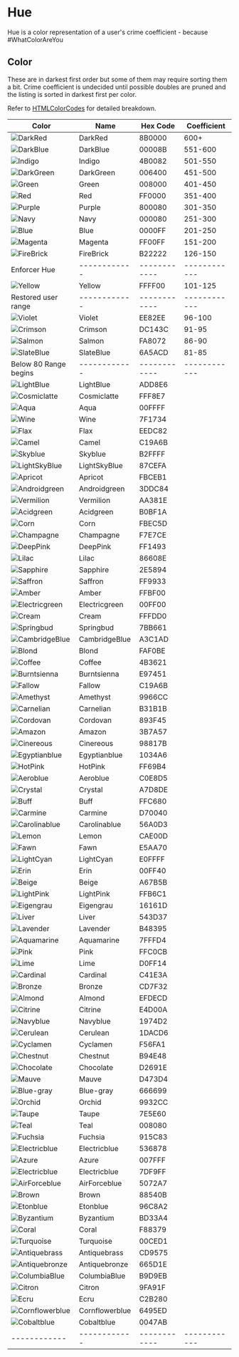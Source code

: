 # Hue

Hue is a color representation of a user's crime coefficient - because #WhatColorAreYou

## Color
These are in darkest first order but some of them may require sorting them a bit. 
Crime coefficient is undecided until possible doubles are pruned and the listing is sorted in darkest first per color. 


Refer to [HTMLColorCodes](https://htmlcolorcodes.com/color-names/) for detailed breakdown.

| Color  |  Name  |  Hex Code |  Coefficient | 
| ------------ |  ------------ |  ------------ |  ------------ | 
| ![DarkRed](https://img.shields.io/static/v1?label=&message=DarkRed&color=8B0000&style=for-the-badge)  |  DarkRed |  8B0000 |  600+ | 
| ![DarkBlue](https://img.shields.io/static/v1?label=&message=DarkBlue&color=00008B&style=for-the-badge)  |  DarkBlue |  00008B |  551-600 | 
| ![Indigo](https://img.shields.io/static/v1?label=&message=Indigo&color=4B0082&style=for-the-badge)  |  Indigo |  4B0082 |  501-550 | 
| ![DarkGreen](https://img.shields.io/static/v1?label=&message=DarkGreen&color=006400&style=for-the-badge)  |  DarkGreen |  006400 |  451-500 | 
| ![Green](https://img.shields.io/static/v1?label=&message=Green&color=008000&style=for-the-badge)  |  Green |  008000 |  401-450 | 
| ![Red](https://img.shields.io/static/v1?label=&message=Red&color=FF0000&style=for-the-badge)  |  Red |  FF0000 |  351-400 | 
| ![Purple](https://img.shields.io/static/v1?label=&message=Purple&color=800080&style=for-the-badge)  |  Purple |  800080 |  301-350 | 
| ![Navy](https://img.shields.io/static/v1?label=&message=Navy&color=000080&style=for-the-badge)  |  Navy |  000080 |  251-300 | 
| ![Blue](https://img.shields.io/static/v1?label=&message=Blue&color=0000FF&style=for-the-badge)  |  Blue |  0000FF |  201-250 | 
| ![Magenta](https://img.shields.io/static/v1?label=&message=Magenta&color=FF00FF&style=for-the-badge)  |  Magenta |  FF00FF |  151-200 | 
| ![FireBrick](https://img.shields.io/static/v1?label=&message=FireBrick&color=B22222&style=for-the-badge)  |  FireBrick |  B22222 |  126-150 | 
| Enforcer Hue |  ------------ |  ------------ |  ------------ | 
| ![Yellow](https://img.shields.io/static/v1?label=&message=Yellow&color=FFFF00&style=for-the-badge)  |  Yellow |  FFFF00 |  101-125 | 
| Restored user range |  ------------ |  ------------ |  ------------ | 
| ![Violet](https://img.shields.io/static/v1?label=&message=Violet&color=EE82EE&style=for-the-badge)  |  Violet |  EE82EE |  96-100 | 
| ![Crimson](https://img.shields.io/static/v1?label=&message=Crimson&color=DC143C&style=for-the-badge)  |  Crimson |  DC143C |  91-95 | 
| ![Salmon](https://img.shields.io/static/v1?label=&message=Salmon&color=FA8072&style=for-the-badge)  |  Salmon |  FA8072 |  86-90 | 
| ![SlateBlue](https://img.shields.io/static/v1?label=&message=SlateBlue&color=6A5ACD&style=for-the-badge)  |  SlateBlue |  6A5ACD |  81-85 | 
| Below 80 Range begins |  ------------ |  ------------ |  ------------ | 
| ![LightBlue](https://img.shields.io/static/v1?label=&message=LightBlue&color=ADD8E6&style=for-the-badge)  |  LightBlue |  ADD8E6 |
| ![Cosmiclatte](https://img.shields.io/static/v1?label=&message=Cosmiclatte&color=FFF8E7&style=for-the-badge)  | Cosmiclatte  |  FFF8E7 |
| ![Aqua](https://img.shields.io/static/v1?label=&message=Aqua&color=00FFFF&style=for-the-badge)  |  Aqua |  00FFFF |
| ![Wine](https://img.shields.io/static/v1?label=&message=Wine&color=7F1734&style=for-the-badge)  | Wine  |  7F1734 |
| ![Flax](https://img.shields.io/static/v1?label=&message=Flax&color=EEDC82&style=for-the-badge)  | Flax  |  EEDC82 |
| ![Camel](https://img.shields.io/static/v1?label=&message=Camel&color=C19A6B&style=for-the-badge)  | Camel  |  C19A6B |
| ![Skyblue](https://img.shields.io/static/v1?label=&message=Skyblue&color=B2FFFF&style=for-the-badge)  | Skyblue  |  B2FFFF |
| ![LightSkyBlue](https://img.shields.io/static/v1?label=&message=LightSkyBlue&color=87CEFA&style=for-the-badge)  |  LightSkyBlue |  87CEFA |
| ![Apricot](https://img.shields.io/static/v1?label=&message=Apricot&color=FBCEB1&style=for-the-badge)  | Apricot  |  FBCEB1 |
| ![Androidgreen](https://img.shields.io/static/v1?label=&message=Androidgreen&color=3DDC84&style=for-the-badge)  | Androidgreen  |  3DDC84 |
| ![Vermilion](https://img.shields.io/static/v1?label=&message=Vermilion&color=AA381E&style=for-the-badge)  | Vermilion  |  AA381E |
| ![Acidgreen](https://img.shields.io/static/v1?label=&message=Acidgreen&color=B0BF1A&style=for-the-badge)  | Acidgreen  |  B0BF1A |
| ![Corn](https://img.shields.io/static/v1?label=&message=Corn&color=FBEC5D&style=for-the-badge)  | Corn  |  FBEC5D |
| ![Champagne](https://img.shields.io/static/v1?label=&message=Champagne&color=F7E7CE&style=for-the-badge)  | Champagne  |  F7E7CE |
| ![DeepPink](https://img.shields.io/static/v1?label=&message=DeepPink&color=FF1493&style=for-the-badge)  |  DeepPink |  FF1493 |
| ![Lilac](https://img.shields.io/static/v1?label=&message=Lilac&color=86608E&style=for-the-badge)  | Lilac  |  86608E |
| ![Sapphire](https://img.shields.io/static/v1?label=&message=Sapphire&color=2E5894&style=for-the-badge)  | Sapphire  |  2E5894 |
| ![Saffron](https://img.shields.io/static/v1?label=&message=Saffron&color=FF9933&style=for-the-badge)  | Saffron  |  FF9933 |
| ![Amber](https://img.shields.io/static/v1?label=&message=Amber&color=FFBF00&style=for-the-badge)  | Amber  |  FFBF00 |
| ![Electricgreen](https://img.shields.io/static/v1?label=&message=Electricgreen&color=00FF00&style=for-the-badge)  | Electricgreen  |  00FF00 |
| ![Cream](https://img.shields.io/static/v1?label=&message=Cream&color=FFFDD0&style=for-the-badge)  | Cream  |  FFFDD0 |
| ![Springbud](https://img.shields.io/static/v1?label=&message=Springbud&color=7BB661&style=for-the-badge)  | Springbud  |  7BB661 |
| ![CambridgeBlue](https://img.shields.io/static/v1?label=&message=CambridgeBlue&color=A3C1AD&style=for-the-badge)  | CambridgeBlue  |  A3C1AD |
| ![Blond](https://img.shields.io/static/v1?label=&message=Blond&color=FAF0BE&style=for-the-badge)  | Blond  |  FAF0BE |
| ![Coffee](https://img.shields.io/static/v1?label=&message=Coffee&color=4B3621&style=for-the-badge)  | Coffee  |  4B3621 |
| ![Burntsienna](https://img.shields.io/static/v1?label=&message=Burntsienna&color=E97451&style=for-the-badge)  | Burntsienna  |  E97451 |
| ![Fallow](https://img.shields.io/static/v1?label=&message=Fallow&color=C19A6B&style=for-the-badge)  | Fallow  |  C19A6B |
| ![Amethyst](https://img.shields.io/static/v1?label=&message=Amethyst&color=9966CC&style=for-the-badge)  | Amethyst  |  9966CC |
| ![Carnelian](https://img.shields.io/static/v1?label=&message=Carnelian&color=B31B1B&style=for-the-badge)  | Carnelian  |  B31B1B |
| ![Cordovan](https://img.shields.io/static/v1?label=&message=Cordovan&color=893F45&style=for-the-badge)  | Cordovan  |  893F45 |
| ![Amazon](https://img.shields.io/static/v1?label=&message=Amazon&color=3B7A57&style=for-the-badge)  | Amazon  |  3B7A57 |
| ![Cinereous](https://img.shields.io/static/v1?label=&message=Cinereous&color=98817B&style=for-the-badge)  | Cinereous  |  98817B |
| ![Egyptianblue](https://img.shields.io/static/v1?label=&message=Egyptianblue&color=1034A6&style=for-the-badge)  | Egyptianblue  |  1034A6 |
| ![HotPink](https://img.shields.io/static/v1?label=&message=HotPink&color=FF69B4&style=for-the-badge)  |  HotPink |  FF69B4 |
| ![Aeroblue](https://img.shields.io/static/v1?label=&message=Aeroblue&color=C0E8D5&style=for-the-badge)  | Aeroblue  |  C0E8D5 |
| ![Crystal](https://img.shields.io/static/v1?label=&message=Crystal&color=A7D8DE&style=for-the-badge)  | Crystal  |  A7D8DE |
| ![Buff](https://img.shields.io/static/v1?label=&message=Buff&color=FFC680&style=for-the-badge)  | Buff  |  FFC680 |
| ![Carmine](https://img.shields.io/static/v1?label=&message=Carmine&color=D70040&style=for-the-badge)  | Carmine  |  D70040 |
| ![Carolinablue](https://img.shields.io/static/v1?label=&message=Carolinablue&color=56A0D3&style=for-the-badge)  | Carolinablue  |  56A0D3 |
| ![Lemon](https://img.shields.io/static/v1?label=&message=Lemon&color=CAE00D&style=for-the-badge)  | Lemon  |  CAE00D |
| ![Fawn](https://img.shields.io/static/v1?label=&message=Fawn&color=E5AA70&style=for-the-badge)  | Fawn  |  E5AA70 |
| ![LightCyan](https://img.shields.io/static/v1?label=&message=LightCyan&color=E0FFFF&style=for-the-badge)  |  LightCyan |  E0FFFF |
| ![Erin](https://img.shields.io/static/v1?label=&message=Erin&color=00FF40&style=for-the-badge)  | Erin  |  00FF40 |
| ![Beige](https://img.shields.io/static/v1?label=&message=Beige&color=A67B5B&style=for-the-badge)  | Beige  |  A67B5B |
| ![LightPink](https://img.shields.io/static/v1?label=&message=LightPink&color=FFB6C1&style=for-the-badge)  |  LightPink |  FFB6C1 |
| ![Eigengrau](https://img.shields.io/static/v1?label=&message=Eigengrau&color=16161D&style=for-the-badge)  | Eigengrau  |  16161D |
| ![Liver](https://img.shields.io/static/v1?label=&message=Liver&color=543D37&style=for-the-badge)  | Liver  |  543D37 |
| ![Lavender](https://img.shields.io/static/v1?label=&message=Lavender&color=B48395&style=for-the-badge)  | Lavender  |  B48395 |
| ![Aquamarine](https://img.shields.io/static/v1?label=&message=Aquamarine&color=7FFFD4&style=for-the-badge)  | Aquamarine  |  7FFFD4 |
| ![Pink](https://img.shields.io/static/v1?label=&message=Pink&color=FFC0CB&style=for-the-badge)  |  Pink |  FFC0CB |
| ![Lime](https://img.shields.io/static/v1?label=&message=Lime&color=D0FF14&style=for-the-badge)  | Lime  |  D0FF14 |
| ![Cardinal](https://img.shields.io/static/v1?label=&message=Cardinal&color=C41E3A&style=for-the-badge)  | Cardinal  |  C41E3A |
| ![Bronze](https://img.shields.io/static/v1?label=&message=Bronze&color=CD7F32&style=for-the-badge)  | Bronze  |  CD7F32 |
| ![Almond](https://img.shields.io/static/v1?label=&message=Almond&color=EFDECD&style=for-the-badge)  | Almond  |  EFDECD |
| ![Citrine](https://img.shields.io/static/v1?label=&message=Citrine&color=E4D00A&style=for-the-badge)  | Citrine  |  E4D00A |
| ![Navyblue](https://img.shields.io/static/v1?label=&message=Navyblue&color=1974D2&style=for-the-badge)  | Navyblue  |  1974D2 |
| ![Cerulean](https://img.shields.io/static/v1?label=&message=Cerulean&color=1DACD6&style=for-the-badge)  | Cerulean  |  1DACD6 |
| ![Cyclamen](https://img.shields.io/static/v1?label=&message=Cyclamen&color=F56FA1&style=for-the-badge)  | Cyclamen  |  F56FA1 |
| ![Chestnut](https://img.shields.io/static/v1?label=&message=Chestnut&color=B94E48&style=for-the-badge)  | Chestnut  |  B94E48 |
| ![Chocolate](https://img.shields.io/static/v1?label=&message=Chocolate&color=D2691E&style=for-the-badge)  | Chocolate  |  D2691E |
| ![Mauve](https://img.shields.io/static/v1?label=&message=Mauve&color=D473D4&style=for-the-badge)  | Mauve  |  D473D4 |
| ![Blue-gray](https://img.shields.io/static/v1?label=&message=Blue-gray&color=666699&style=for-the-badge)  | Blue-gray  |  666699 |
| ![Orchid](https://img.shields.io/static/v1?label=&message=Orchid&color=9932CC&style=for-the-badge)  | Orchid  |  9932CC |
| ![Taupe](https://img.shields.io/static/v1?label=&message=Taupe&color=7E5E60&style=for-the-badge)  | Taupe  |  7E5E60 |
| ![Teal](https://img.shields.io/static/v1?label=&message=Teal&color=008080&style=for-the-badge)  |  Teal |  008080 |
| ![Fuchsia](https://img.shields.io/static/v1?label=&message=Fuchsia&color=915C83&style=for-the-badge)  | Fuchsia  |  915C83 |
| ![Electricblue](https://img.shields.io/static/v1?label=&message=Electricblue&color=536878&style=for-the-badge)  | Electricblue  |  536878 |
| ![Azure](https://img.shields.io/static/v1?label=&message=Azure&color=007FFF&style=for-the-badge)  | Azure  |  007FFF |
| ![Electricblue](https://img.shields.io/static/v1?label=&message=Electricblue&color=7DF9FF&style=for-the-badge)  | Electricblue  |  7DF9FF |
| ![AirForceblue](https://img.shields.io/static/v1?label=&message=AirForceblue&color=5072A7&style=for-the-badge)  | AirForceblue  |  5072A7 |
| ![Brown](https://img.shields.io/static/v1?label=&message=Brown&color=88540B&style=for-the-badge)  | Brown  |  88540B |
| ![Etonblue](https://img.shields.io/static/v1?label=&message=Etonblue&color=96C8A2&style=for-the-badge)  | Etonblue  |  96C8A2 |
| ![Byzantium](https://img.shields.io/static/v1?label=&message=Byzantium&color=BD33A4&style=for-the-badge)  | Byzantium  |  BD33A4 |
| ![Coral](https://img.shields.io/static/v1?label=&message=Coral&color=F88379&style=for-the-badge)  | Coral  |  F88379 |
| ![Turquoise](https://img.shields.io/static/v1?label=&message=Turquoise&color=00CED1&style=for-the-badge)  | Turquoise  |  00CED1 |
| ![Antiquebrass](https://img.shields.io/static/v1?label=&message=Antiquebrass&color=CD9575&style=for-the-badge)  | Antiquebrass  |  CD9575 |
| ![Antiquebronze](https://img.shields.io/static/v1?label=&message=Antiquebronze&color=665D1E&style=for-the-badge)  | Antiquebronze  |  665D1E |
| ![ColumbiaBlue](https://img.shields.io/static/v1?label=&message=ColumbiaBlue&color=B9D9EB&style=for-the-badge)  | ColumbiaBlue  |  B9D9EB |
| ![Citron](https://img.shields.io/static/v1?label=&message=Citron&color=9FA91F&style=for-the-badge)  | Citron  |  9FA91F |
| ![Ecru](https://img.shields.io/static/v1?label=&message=Ecru&color=C2B280&style=for-the-badge)  | Ecru  |  C2B280 |
| ![Cornflowerblue](https://img.shields.io/static/v1?label=&message=Cornflowerblue&color=6495ED&style=for-the-badge)  | Cornflowerblue  |  6495ED |
| ![Cobaltblue](https://img.shields.io/static/v1?label=&message=Cobaltblue&color=0047AB&style=for-the-badge)  | Cobaltblue  |  0047AB |
| ------------ |  ------------ |  ------------ |  ------------ | 